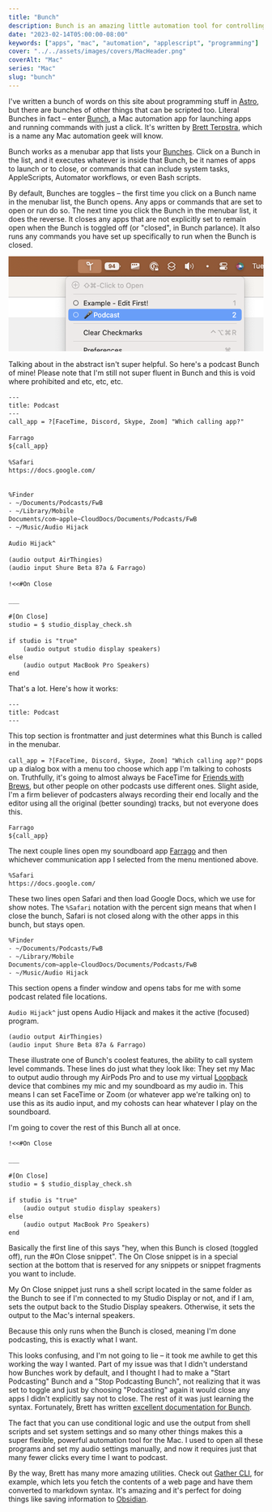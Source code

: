 ```yaml
---
title: "Bunch"
description: Bunch is an amazing little automation tool for controlling work environments on your Mac.
date: "2023-02-14T05:00:00-08:00"
keywords: ["apps", "mac", "automation", "applescript", "programming"]
cover: "../../assets/images/covers/MacHeader.png"
coverAlt: "Mac"
series: "Mac"
slug: "bunch"
---
```


I've written a bunch of words on this site about programming stuff in [Astro](https://astro.build), but there are bunches of other things that can be scripted too. Literal Bunches in fact – enter [Bunch](https://bunchapp.co), a Mac automation app for launching apps and running commands with just a click. It's written by [Brett Terpstra](https://brettterpstra.com), which is a name any Mac automation geek will know.

Bunch works as a menubar app that lists your [Bunches](https://bunchapp.co/docs/bunch-files/). Click on a Bunch in the list, and it executes whatever is inside that Bunch, be it names of apps to launch or to close, or commands that can include system tasks, AppleScripts, Automator workflows, or even Bash scripts.

By default, Bunches are toggles – the first time you click on a Bunch name in the menubar list, the Bunch opens. Any apps or commands that are set to open or run do so. The next time you click the Bunch in the menubar list, it does the reverse. It closes any apps that are not explicitly set to remain open when the Bunch is toggled off (or "closed", in Bunch parlance). It also runs any commands you have set up specifically to run when the Bunch is closed.

[![Bunch menubar menu](../../assets/images/posts/Bunch-menu-bar-01F5FA78-F3B1-4D2D-B163-E1361EA70ABF.png)](/images/posts/Bunch-menu-bar-01F5FA78-F3B1-4D2D-B163-E1361EA70ABF.jpg)

Talking about in the abstract isn't super helpful. So here's a podcast Bunch of mine! Please note that I'm still not super fluent in Bunch and this is void where prohibited and etc, etc, etc.

```applescript
---
title: Podcast
---
call_app = ?[FaceTime, Discord, Skype, Zoom] "Which calling app?"

Farrago
${call_app}

%Safari
https://docs.google.com/


%Finder
- ~/Documents/Podcasts/FwB
- ~/Library/Mobile Documents/com~apple~CloudDocs/Documents/Podcasts/FwB
- ~/Music/Audio Hijack

Audio Hijack^

(audio output AirThingies)
(audio input Shure Beta 87a & Farrago)

!<<#On Close

___

#[On Close]
studio = $ studio_display_check.sh

if studio is "true"
    (audio output studio display speakers)
else
    (audio output MacBook Pro Speakers)
end

```

That's a lot. Here's how it works:

```applescript
---
title: Podcast
---
```

This top section is frontmatter and just determines what this Bunch is called in the menubar.

`call_app = ?[FaceTime, Discord, Skype, Zoom] "Which calling app?"` pops up a dialog box with a menu too choose which app I'm talking to cohosts on. Truthfully, it's going to almost always be FaceTime for [Friends with Brews](https://friendswithbrews.com), but other people on other podcasts use different ones. Slight aside, I'm a firm believer of podcasters always recording their end locally and the editor using all the original (better sounding) tracks, but not everyone does this.

```applescript
Farrago
${call_app}
```

The next couple lines open my soundboard app [Farrago](https://rogueamoeba.com/farrago/) and then whichever communication app I selected from the menu mentioned above.

```applescript
%Safari
https://docs.google.com/
```

These two lines open Safari and then load Google Docs, which we use for show notes. The `%Safari` notation with the percent sign means that when I close the bunch, Safari is not closed along with the other apps in this bunch, but stays open.

```applescript
%Finder
- ~/Documents/Podcasts/FwB
- ~/Library/Mobile Documents/com~apple~CloudDocs/Documents/Podcasts/FwB
- ~/Music/Audio Hijack
```

This section opens a finder window and opens tabs for me with some podcast related file locations.

`Audio Hijack^` just opens Audio Hijack and makes it the active (focused) program.

```applescript
(audio output AirThingies)
(audio input Shure Beta 87a & Farrago)
```

These illustrate one of Bunch's coolest features, the ability to call system level commands. These lines do just what they look like: They set my Mac to output audio through my AirPods Pro and to use my virtual [Loopback](https://rogueamoeba.com/loopback/) device that combines my mic and my soundboard as my audio in. This means I can set FaceTime or Zoom (or whatever app we're talking on) to use this as its audio input, and my cohosts can hear whatever I play on the soundboard.

I'm going to cover the rest of this Bunch all at once.

```applescript
!<<#On Close

___

#[On Close]
studio = $ studio_display_check.sh

if studio is "true"
    (audio output studio display speakers)
else
    (audio output MacBook Pro Speakers)
end

```

Basically the first line of this says "hey, when this Bunch is closed (toggled off), run the #On Close snippet". The On Close snippet is in a special section at the bottom that is reserved for any snippets or snippet fragments you want to include.

My On Close snippet just runs a shell script located in the same folder as the Bunch to see if I'm connected to my Studio Display or not, and if I am, sets the output back to the Studio Display speakers. Otherwise, it sets the output to the Mac's internal speakers.

Because this only runs when the Bunch is closed, meaning I'm done podcasting, this is exactly what I want.

This looks confusing, and I'm not going to lie – it took me awhile to get this working the way I wanted. Part of my issue was that I didn't understand how Bunches work by default, and I thought I had to make a "Start Podcasting" Bunch and a "Stop Podcasting Bunch", not realizing that it was set to toggle and just by choosing "Podcasting" again it would close any apps I didn't explicitly say not to close. The rest of it was just learning the syntax. Fortunately, Brett has written [excellent documentation for Bunch](https://bunchapp.co/docs/).

The fact that you can use conditional logic and use the output from shell scripts and set system settings and so many other things makes this a super flexible, powerful automation tool for the Mac. I used to open all these programs and set my audio settings manually, and now it requires just that many fewer clicks every time I want to podcast.

By the way, Brett has many more amazing utilities. Check out [Gather CLI](https://brettterpstra.com/projects/gather-cli/), for example, which lets you fetch the contents of a web page and have them converted to markdown syntax. It's amazing and it's perfect for doing things like saving information to [Obsidian](https://obsidian.md).

